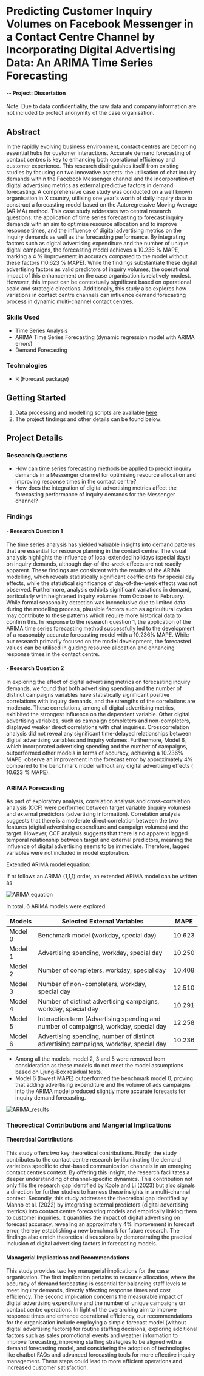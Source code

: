 # Predicting Customer Inquiry Volumes on Facebook Messenger in a Contact Centre Channel by Incorporating Digital Advertising Data: An ARIMA Time Series Forecasting

#### -- Project: Dissertation 
Note: Due to data confidentiality, the raw data and company information are not included to protect anonymity of the case organisation.

## Abstract
In the rapidly evolving business environment, contact centres are becoming essential hubs for customer interactions. Accurate demand forecasting of contact centres is key to enhancing both operational efficiency and customer experience. This research distinguishes itself from existing studies by focusing on two innovative aspects: the utilisation of chat inquiry demands within the Facebook Messenger channel and the incorporation of digital advertising metrics as external predictive factors in demand forecasting. A comprehensive case study was conducted on a well known organisation in X country, utilising one year's worth of daily inquiry data to construct a forecasting model based on the Autoregressive Moving Average (ARIMA) method. This case study addresses two central research questions: the application of time series forecasting to forecast inquiry demands with an aim to optimise resource allocation and to improve response times, and the influence of digital advertising metrics on the inquiry demands as well as the forecasting performance. By integrating factors such as digital advertising expenditure and the number of unique digital campaigns, the forecasting model achieves a 10.236 % MAPE, marking a 4 % improvement in accuracy compared to the model without these factors (10.623 % MAPE). While the findings substantiate these digital advertising factors as valid predictors of inquiry volumes, the operational impact of this enhancement on the case organisation is relatively modest. However, this impact can be contextually significant based on operational scale and strategic directions. Additionally, this study also explores how variations in contact centre channels can influence demand forecasting process in dynamic multi-channel contact centres.

### Skills Used
* Time Series Analysis
* ARIMA Time Series Forecasting (dynamic regression model with ARIMA errors)
* Demand Forecasting

### Technologies
* R (Forecast package)

## Getting Started

1. Data processing and modelling scripts are available [here](https://github.com/khinydnlin/portfolio/blob/main/Inquiry%20Volume%20Forecasting/ARIMA_forecasting.R)
2. The project findings and other details can be found below:

## Project Details

### Research Questions
- How can time series forecasting methods be applied to predict inquiry demands in a Messenger channel for optimising resource allocation and improving response times in the contact centre? 
- How does the integration of digital advertising metrics affect the forecasting performance of inquiry demands for the Messenger channel? 

### Findings

#### - Research Question 1
The time series analysis has yielded valuable insights into demand patterns that are essential for resource planning in the contact centre. The visual analysis highlights the influence of local extended holidays (special days) on inquiry demands, although day-of-the-week effects are not readily apparent. These findings are consistent with the results of the ARIMA modelling, which reveals statistically significant coefficients for special day effects, while the statistical significance of day-of-the-week effects was not observed. Furthermore, analysis exhibits significant variations in demand, particularly with heightened inquiry volumes from October to February. While formal seasonality detection was inconclusive due to limited data during the modelling process, plausible factors such as agricultural cycles may contribute to these patterns which require more historical 
data to confirm this. In response to the research question 1, the application of the ARIMA time series forecasting method successfully led to the development of a reasonably accurate forecasting model with a 10.236% MAPE. While our research primarily focused on the model development, the forecasted values can be utilised in guiding resource allocation and enhancing response times in the contact centre.

#### - Research Question 2 
In exploring the effect of digital advertising metrics on forecasting inquiry demands, we found that both advertising spending and the number of distinct campaigns variables have statistically significant positive correlations with inquiry demands, and the strengths of the correlations are moderate. These correlations, among all digital advertising metrics, exhibited the strongest influence on the dependent variable. Other digital advertising variables, such as campaign completers and non-completers, displayed weaker direct correlations with chat inquiries. Crosscorrelation analysis did not reveal any significant time-delayed relationships between digital advertising variables and inquiry volumes. Furthermore, Model 6, which incorporated advertising spending and the number of campaigns, outperformed other models in terms of accuracy, achieving a 10.236% MAPE. observe an improvement in the forecast error by approximately 4% compared to the benchmark model without any digital advertising effects ( 10.623 % MAPE).

### ARIMA Forecasting

As part of exploratory analysis, correlation analysis and cross-correlation analysis (CCF) were performed between target variable (inquiry volumes) and external predictors (advertising information). Correlation analysis suggests that there is a moderate direct correlation between the two features (digital advertising expenditure and campaign volumes) and the target. However, CCF analysis suggests that there is no apparent lagged temporal relationship between target and external predictors, meaning the influence of digital advertising seems to be immediate. Therefore, lagged variables were not included in model exploration.

Extended ARIMA model equation:

If  nt  follows an ARIMA (1,1,1) order, an extended ARIMA model can be written as 

![ARIMA equation](https://github.com/khinydnlin/portfolio/assets/145341635/b922fdc4-8849-4d45-bb4d-5d4c21f089c3)


In total, 6 ARIMA models were explored.

| Models  | Selected External Variables                                                             | MAPE   |
|---------|-----------------------------------------------------------------------------------------|--------|
| Model 0 | Benchmark model (workday, special day)                                                  | 10.623 |
| Model 1 | Advertising spending, workday, special day                                              | 10.250 |
| Model 2 | Number of completers, workday, special day                                              | 10.408 |
| Model 3 | Number of non-completers, workday, special day                                          | 12.510 |
| Model 4 | Number of distinct advertising campaigns, workday, special day                          | 10.291 |
| Model 5 | Interaction term (Advertising spending and number of campaigns),  workday, special day | 12.258 |
| Model 6 | Advertising spending, number of distinct advertising campaigns, workday, special day    | 10.236 |

- Among all the models, model 2, 3 and 5 were removed from consideration as these models do not meet the model assumptions based on Ljung-Box residual tests.
- Model 6 (lowest MAPE) outperformed the benchmark model 0, proving that adding advertising expenditure and the volume of ads campaigns into the ARIMA model produced slightly more accurate forecasts for inquiry demand forecasting.
  

![ARIMA_results](https://github.com/khinydnlin/portfolio/assets/145341635/09d231af-dd0f-461a-94dd-ebf2ff2d382c)



### Theorectical Contributions and Mangerial Implications

#### Theoretical Contributions 
This study offers two key theoretical contributions. Firstly, the study contributes to the contact centre research by illuminating the demand variations specific to chat-based communication channels in an emerging contact centres context. By offering this insight, the research facilitates a deeper understanding of channel-specific dynamics. This contribution not only fills the research gap identified by Koole and Li (2023) but also signals a direction for further studies to harness these insights in a multi-channel context. Secondly, this study addresses the theoretical gap identified by Manno et al. (2022) by integrating external predictors (digital advertising metrics) into contact centre forecasting models and empirically linking them to customer inquiries. It quantifies the impact of digital advertising on forecast accuracy, revealing an approximately 4% improvement in forecast error, thereby establishing a new benchmark for future research. The findings also enrich theoretical discussions by demonstrating the practical inclusion of digital advertising factors in forecasting models. 

#### Managerial Implications and Recommendations 
This study provides two key managerial implications for the case organisation. The first implication pertains to resource allocation, where the accuracy of demand forecasting is essential for balancing staff levels to meet inquiry demands, directly affecting response times and cost efficiency. The second implication concerns the measurable impact of digital advertising expenditure and the number of unique campaigns on contact centre operations.  In light of the overarching aim to improve response times and enhance operational efficiency, our recommendations for the organisation include employing a simple forecast model (without digital 
advertising factors) for routine staffing decisions, exploring additional factors such as sales promotional events and weather information to improve forecasting, improving staffing strategies to be aligned with a demand forecasting model, and considering the adoption of technologies like chatbot FAQs and advanced forecasting tools for more effective inquiry management. These steps could lead to more efficient operations and increased customer satisfaction.


